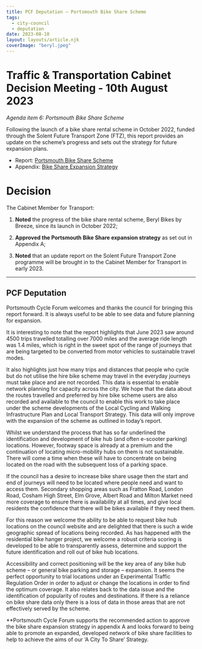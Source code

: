 ```yaml
---
title: PCF Deputation – Portsmouth Bike Share Scheme
tags:
  - city-council
  - deputation
date: 2023-08-10
layout: layouts/article.njk
coverImage: "beryl.jpeg"
---
```


# Traffic & Transportation Cabinet Decision Meeting - 10th August 2023
_Agenda item 6: Portsmouth Bike Share Scheme_

Following the launch of a bike share rental scheme in October 2022, funded through the Solent Future Transport Zone (FTZ), this report provides an update on the scheme’s progress and sets out the strategy for future expansion plans.

* Report: [Portsmouth Bike Share Scheme](https://democracy.portsmouth.gov.uk/documents/s47188/Portsmouth%20Bike%20Share%20Scheme.pdf)
* Appendix: [Bike Share Expansion Strategy](https://democracy.portsmouth.gov.uk/documents/s47189/Appendix%20A%20-%20Bike%20Share%20Expansion%20Strategy.pdf)


# Decision

The Cabinet Member for Transport:

1. **Noted** the progress of the bike share rental scheme, Beryl Bikes by Breeze, since its launch in October 2022;

2. **Approved the Portsmouth Bike Share expansion strategy** as set out in Appendix A;

3. **Noted** that an update report on the Solent Future Transport Zone programme will be brought in to the Cabinet Member for Transport in early 2023.

---

## PCF Deputation

Portsmouth Cycle Forum welcomes and thanks the council for bringing this report forward. It is always useful to be able to see data and future planning for expansion.

It is interesting to note that the report highlights that June 2023 saw around 4500 trips travelled totalling over 7000 miles and the average ride length was 1.4 miles, which is right in the sweet spot of the range of journeys that are being targeted to be converted from motor vehicles to sustainable travel modes. 

It also highlights just how many trips and distances that people who cycle but do not utilise the hire bike scheme may travel in the everyday journeys must take place and are not recorded.  This data is essential to enable network planning for capacity across the city. We hope that the data about the routes travelled and preferred by hire bike scheme users are also recorded and available to the council to enable this work to take place under the scheme developments of the Local Cycling and Walking Infrastructure Plan and Local Transport Strategy. This data will only improve with the expansion of the scheme as outlined in today’s report.

Whilst we understand the process that has so far underlined the identification and development of bike hub (and often e-scooter parking) locations. However, footway space is already at a premium and the continuation of locating micro-mobility hubs on them is not sustainable.  There will come a time when these will have to concentrate on being located on the road with the subsequent loss of a parking space. 

If the council has a desire to increase bike share usage then the start and end of journeys will need to be located where people need and want to access them.  Secondary shopping areas such as Fratton Road, London Road, Cosham High Street, Elm Grove, Albert Road and Milton Market need more coverage to ensure there is availability at all times, and give local residents the confidence that there will be bikes available if they need them.  

For this reason we welcome the ability to be able to request bike hub locations on the council website and are delighted that there is such a wide geographic spread of locations being recorded. As has happened with the residential bike hanger project, we welcome a robust criteria scoring is developed to be able to transparently assess, determine and support the future identification and roll out of bike hub locations.

Accessibility and correct positioning will be the key area of any bike hub scheme – or general bike parking and storage – expansion.  It seems the perfect opportunity to trial locations under an Experimental Traffic Regulation Order in order to adjust or change the locations in order to find the optimum coverage.  It also relates back to the data issue and the identification of popularity of routes and destinations. If there is a reliance on bike share data only there is a loss of data in those areas that are not effectively served by the scheme.

**Portsmouth Cycle Forum supports the recommended action to approve the bike share expansion strategy in appendix A and looks forward to being able to promote an expanded, developed network of bike share facilities to help to achieve the aims of our ‘A City To Share’ Strategy.
